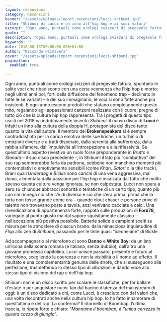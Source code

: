 ```yaml
---
layout: recensioni
category: Recensioni
banner: "/assets/uploads/import.recensioni/lucci-shibumi.jpg"
title: "Shibumi di Lucci è un inno all’hip hop e ai suoi valori"
excerpt: "Ogni anno, puntuali come orologi svizzeri di pregevole fattura, spuntano le solite voci che ribadiscono con una certa veemenza che l’hip hop è morto; negli ultimi anni poi, forti della diffusione del fenomeno trap – declinato in tutte le se varianti – e del suo immaginario, le voci si sono fatte anche più insistenti. E [&hellip"
quote: ""
description: "Ogni anno, puntuali come orologi svizzeri di pregevole fattura, spuntano le solite voci che ribadiscono con una certa veemenza che l’hip hop è morto; negli ultimi anni poi, forti della diffusione del fenomeno trap – declinato in tutte le se varianti – e del suo immaginario, le voci si sono fatte anche più insistenti. E [&hellip"
keywords: ""
date: 2018-08-13T00:00:00.000+01:00
author: "Riccardo Primavera"
cover: "/assets/uploads/import.recensioni/lucci-shibumi.jpg"
pagination:
  enabled: true

---
```


Ogni anno, puntuali come orologi svizzeri di pregevole fattura, spuntano le solite voci che ribadiscono con una certa veemenza che l’hip hop è morto; negli ultimi anni poi, forti della diffusione del fenomeno trap – declinato in tutte le se varianti – e del suo immaginario, le voci si sono fatte anche più insistenti. E ogni anno escono prodotti che sfatano completamente questo mito, regalando agli appassionati canzoni realizzate con il cuore, pregne di tutto ciò che la cultura hip hop rappresenta. Tra i progetti di questo tipo usciti nel 2018 va indubbiamente inserito _Shibumi_: il nuovo disco di **Lucci** è infatti un inno alla cultura della doppia H, protagonista del disco tanto quanto la vita dell’autore. Il membro dei **Brokenspeakers** si è sempre contraddistinto per la carica emotiva delle sue liriche, un turbinio di emozioni diverse e a tratti disperate, dalla serenità alla sofferenza, dalla rabbia all’amore, dall’impulsività all’introspezione e alla riflessività. Se quest’ultimo aspetto rivestiva un ruolo forse preponderante in _Brutto e Stonato_ – il suo disco precedente -, in Shibumi il lato più “combattivo” del suo rap sembrerebbe farla da padrone, sebbene non manchino momenti più contemplativi o emotivamente sensibili (come _Khan_, _Satori_ o la title track). Brani quali _Underdog_ e _Bickle_ sono carichi di una vena aggressiva, mai doma, alimentata dalla passione per l’hip hop e incalzata dal fatto che molto spesso questa cultura venga ignorata, se non calpestata. Lucci non spara a zero su chiunque abbracci sonorità o tematiche di un certo tipo, quanto più con chi rinnega ciò che c’è di diverso e ciò che c’era prima, prima che la torta non fosse grande come ora – quando clout chaser e persone prive di talento non trovavano posto a tavola, anzi venivano cacciate a calci. Una rivendicazione di appartenenza forte, rappata sulle produzioni di **Ford78**, variegate al punto giusto ma dal sapore squisitamente classico – nell’accezione più positiva possibile. Batterie solide e campioni scelti su misura per le atmosfere di ciascun brano: dalla minacciosa inquietudine di _Flop_ allo zen di _Shibumi_, passando per le tinte quasi “iceoneiane” di Bickle.

Ad accompagnarlo al microfono ci sono **Danno** e **White Boy**: da un lato un’icona della scena romana (e italiana, senza dubbio), dall’altro una giovane promessa capitolina. Lucci unisce passato, presente e futuro al microfono, scegliendo la coerenza e non la visibilità o il nome ad effetto. Il risultato è una complementarità genuina delle strofe, che si susseguono alla perfezione, trasmettendo lo stesso tipo di vibrazioni e dando voce allo stesso tipo di visione del rap e dell’hip hop.

Shibumi non è un disco scritto per scalare le classifiche, per far ballare d’estate o per acquistare nuovi fan dal bacino d’utenza del mainstream di oggi: è un disco dedicato a chi, come Lucci, è cresciuto con dei valori che, una volta riscontrati anche nella cultura hip hop, lo ha fatto innamorare di quest’ultima e del rap. La conferma? Il ritornello di Boombap, l’ultima traccia, lo ripete forte e chiaro: “_Manname il boombap, è l’unica certezza in questa cazzo di giungla_”.